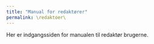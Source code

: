 ```yaml
---
title: "Manual for redaktører"
permalink: \redaktoer\
---
```


Her er indgangssiden for manualen til redaktør brugerne.